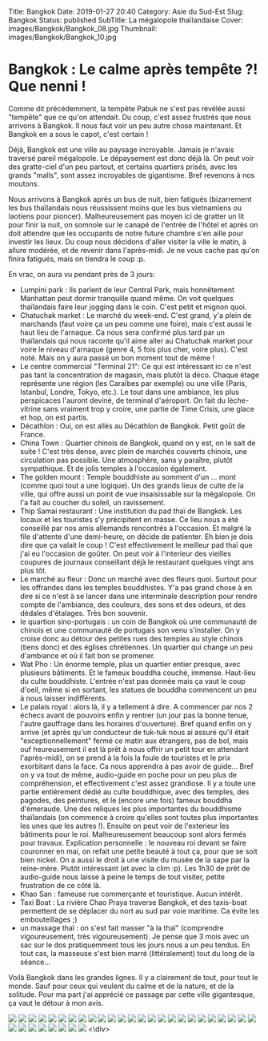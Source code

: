 Title: Bangkok
Date: 2019-01-27 20:40
Category: Asie du Sud-Est
Slug: Bangkok
Status: published
SubTitle: La mégalopole thaïlandaise
Cover: images/Bangkok/Bangkok_08.jpg
Thumbnail: images/Bangkok/Bangkok_10.jpg

# Bangkok : Le calme après tempête ?! Que nenni !
Comme dit précédemment, la tempête Pabuk ne s'est pas révélée aussi "tempête" que ce qu'on attendait. Du coup, c'est assez frustrés que nous arrivons à Bangkok. Il nous faut voir un peu autre chose maintenant. Et Bangkok en a sous le capot, c'est certain !

Déjà, Bangkok est une ville au paysage incroyable. Jamais je n'avais traversé pareil mégalopole. Le dépaysement est donc déjà là. On peut voir des gratte-ciel d'un peu partout, et certains quartiers prisés, avec les grands "malls", sont assez incroyables de gigantisme. Bref revenons à nos moutons.

Nous arrivons à Bangkok après un bus de nuit, bien fatigués (bizarrement les bus thaïlandais nous réussissent moins que les bus vietnamiens ou laotiens pour pioncer). Malheureusement pas moyen ici de gratter un lit pour finir la nuit, on somnole sur le canapé de l'entrée de l'hôtel et après on doit attendre que les occupants de notre future chambre s'en aille pour investir les lieux. Du coup nous décidons d'aller visiter la ville le matin, à allure modérée, et de revenir dans l'après-midi. Je ne vous cache pas qu'on finira fatigués, mais on tiendra le coup :p.

En vrac, on aura vu pendant près de 3 jours:

- Lumpini park : Ils parlent de leur Central Park, mais honnêtement Manhattan peut dormir tranquille quand même. On voit quelques thaïlandais faire leur jogging dans le coin. C'est petit et mignon quoi.
- Chatuchak market : Le marché du week-end. C'est grand, y'a plein de marchands (faut voire ça un peu comme une foire), mais c'est aussi le haut lieu de l'arnaque. Ca nous sera confirmé plus tard par un thaïlandais qui nous raconte qu'il aime aller au Chatuchak market pour voire le niveau d'arnaque (genre 4, 5 fois plus cher, voire plus). C'est noté. Mais on y aura passé un bon moment tout de même !
- Le centre commercial "Terminal 21": Ce qui est intéressant ici ce n'est pas tant la concentration de magasin, mais plutôt la déco. Chaque étage représente une région (les Caraïbes par exemple) ou une ville (Paris, Istanbul, Londre, Tokyo, etc.). Le tout dans une ambiance, les plus perspicaces l'auront deviné, de terminal d'aéroport. On fait du lèche-vitrine sans vraiment trop y croire, une partie de Time Crisis, une glace et hop, on est partis.
- Décathlon : Oui, on est allés au Décathlon de Bangkok. Petit goût de France.
- China Town : Quartier chinois de Bangkok, quand on y est, on le sait de suite ! C'est très dense, avec plein de marchés couverts chinois, une circulation pas possible. Une atmosphère, sans y paraître, plutôt sympathique. Et de jolis temples à l'occasion également.
- The golden mount : Temple bouddhiste au somment d'un ... mont (comme quoi tout a une logique). Un des grands lieux de culte de la ville, qui offre aussi un point de vue insaisissable sur la mégalopole. On l'a fait au coucher du soleil, un ravissement.
- Thip Samai restaurant : Une institution du pad thaï de Bangkok. Les locaux et les touristes s'y précipitent en masse. Ce lieu nous a été conseillé par nos amis allemands rencontrés à l'occasion. Et malgré la file d'attente d'une demi-heure, on décide de patienter. Eh bien je dois dire que ça valait le coup ! C'est effectivement le meilleur pad thaï que j'ai eu l'occasion de goûter. On peut voir à l'interieur des vieilles coupures de journaux conseillant déjà le restaurant quelques vingt ans plus tôt.
- Le marché au fleur : Donc un marché avec des fleurs quoi. Surtout pour les offrandes dans les temples bouddhistes. Y'a pas grand chose à en dire si ce n'est à se lancer dans une interminale description pour rendre compte de l'ambiance, des couleurs, des sons et des odeurs, et des dédales d'étalages. Très bon souvenir.
- le quartion sino-portugais : un coin de Bangkok où une communauté de chinois et une communauté de portugais son venu s'installer. On y croise donc au détour des petites rues des temples au style chinois (tiens donc) et des églises chrétiennes. Un quartier qui change un peu d'ambiance et où il fait bon se promener.
- Wat Pho : Un énorme temple, plus un quartier entier presque, avec plusieurs bâtiments. Et le fameux bouddha couché, immense. Haut-lieu du culte bouddhiste. L'entrée n'est pas donnée mais ça vaut le coup d'oeil, même si en sortant, les statues de bouddha commencent un peu à nous laisser indifférents.
- Le palais royal : alors là, il y a tellement à dire. A commencer par nos 2 échecs avant de pouvoirs enfin y rentrer (un jour pas la bonne tenue, l'autre gauffrage dans les horaires d'ouverture). Bref quand enfin on y arrive (et après qu'un conducteur de tuk-tuk nous ai assuré qu'il était "exceptionnellement" fermé ce matin aux étrangers, pas de bol, mais ouf heureusement il est là prêt à nous offrir un petit tour en attendant l'après-midi), on se prend à la fois la foule de touristes et le prix exorbitant dans la face. Ca nous apprendra à pas avoir de guide... Bref on y va tout de même, audio-guide en poche pour un peu plus de compréhension, et effectivement c'est assez grandiose. Il y a toute une partie entièrement dédié au culte bouddhique, avec des temples, des pagodes, des peintures, et le (encore une fois) fameux bouddha d'émeraude. Une des reliques les plus importantes du bouddhisme thaïlandais (on commence à croire qu'elles sont toutes plus importantes les unes que les autres !). Ensuite on peut voir de l'exterieur les bâtiments pour le roi. Malheureusement beaucoup sont alors fermés pour travaux. Explication personnelle : le nouveau roi devant se faire couronner en mai, on refait une petite beauté à tout ça, pour que se soit bien nickel. On a aussi le droit à une visite du musée de la sape par la reine-mère. Plutôt intéressant (et avec la clim :p). Les 1h30 de prêt de audio-guide nous laisse à peine le temps de tout visiter, petite frustration de ce côté là.
- Khao San : fameuse rue commerçante et touristique. Aucun intérêt.
- Taxi Boat : La rivière Chao Praya traverse Bangkok, et des taxis-boat permettent de se déplacer du nort au sud par voie maritime. Ca évite les embouteillages ;)
- un massage thaï : on s'est fait masser "à la thaï" (comprendre vigoureusement, très vigoureusement). Je pense que 3 mois avec un sac sur le dos pratiquemment tous les jours nous a un peu tendus. En tout cas, la masseuse s'est bien marré (littéralement) tout du long de la séance...

Voilà Bangkok dans les grandes lignes. Il y a clairement de tout, pour tout le monde. Sauf pour ceux qui veulent du calme et de la nature, et de la solitude. Pour ma part j'ai apprécié ce passage par cette ville gigantesque, ça vaut le détour à mon avis.

<div class="galleria" style="margin:auto">
    <img src="images/Bangkok/Bangkok_00.jpg" data-description="Chatuchak market">
    <img src="images/Bangkok/Bangkok_01.jpg" data-description="Ambiance librairie (Chatuchak market)">
    <img src="images/Bangkok/Bangkok_02.jpg" data-description="Une belle stupa au mont d'or">
    <img src="images/Bangkok/Bangkok_03.jpg" data-description="Vue sur la ville depuis le mont d'or">
    <img src="images/Bangkok/Bangkok_04.jpg" data-description="Vue sur la ville depuis le mont d'or">
    <img src="images/Bangkok/Bangkok_05.jpg" data-description="Lumpini Park">
    <img src="images/Bangkok/Bangkok_06.jpg" data-description="Lumpini Park">
    <img src="images/Bangkok/Bangkok_07.jpg" data-description="Un coin de Bangkok (aux abords du quartier chinois)">
    <img src="images/Bangkok/Bangkok_08.jpg" data-description="Un coin de Bangkok">
    <img src="images/Bangkok/Bangkok_09.jpg">
    <img src="images/Bangkok/Bangkok_10.jpg" data-description="Bangkok et son horizon de buildings">
    <img src="images/Bangkok/Bangkok_11.jpg" data-description="On a pris des risques pour la prendre celle-là !">
    <img src="images/Bangkok/Bangkok_12.jpg" data-description="Quartier chinois">
    <img src="images/Bangkok/Bangkok_13.jpg" data-description="Marchand du quartier chinois">
    <img src="images/Bangkok/Bangkok_14.jpg" data-description="Les portes du Wat Pho et leurs gardiens">
    <img src="images/Bangkok/Bangkok_15.jpg" data-description="Dans le temple Wat Pho">
    <img src="images/Bangkok/Bangkok_16.jpg" data-description="Wat Pho">
    <img src="images/Bangkok/Bangkok_17.jpg" data-description="Wat Pho">
    <img src="images/Bangkok/Bangkok_18.jpg" data-description="Bouddha à la cool">
    <img src="images/Bangkok/Bangkok_19.jpg" data-description="Le fameux grand Bouddha alongé du Wat Pho">
    <img src="images/Bangkok/Bangkok_20.jpg" data-description="Bouddha or not Bouddha ?">
    <img src="images/Bangkok/Bangkok_21.jpg" data-description="Un coin de Bangkok (marché aux fleurs)">
    <img src="images/Bangkok/Bangkok_22.jpg" data-description="Un coin de Bangkok (marché aux fleurs)">
    <img src="images/Bangkok/Bangkok_23.jpg" data-description="Le marché aux fleurs">
    <img src="images/Bangkok/Bangkok_24.jpg" data-description="Un coin de Bangkok (quartier sino-portugais)">
    <img src="images/Bangkok/Bangkok_25.jpg" data-description="Bangkok by night et ses boutiques de luxe">
    <img src="images/Bangkok/Bangkok_26.jpg" data-description="Une petite fondue ça peut pas faire de mal">
    <img src="images/Bangkok/Bangkok_27.jpg" data-description="On se casse à Istanbul ! (Terminal 21)">
    <img src="images/Bangkok/Bangkok_28.jpg" data-description="Un temple du palais royal">
    <img src="images/Bangkok/Bangkok_29.jpg" data-description="Le faste du palais royal">
    <img src="images/Bangkok/Bangkok_30.jpg" data-description="Une vue du palais royal">
    <img src="images/Bangkok/Bangkok_31.jpg" data-description="Batiment anciennement résidentiel du roi (où il y a encore les différents trônes je crois)">
    <img src="images/Bangkok/Bangkok_32.jpg" data-description="Le palais royal à proprement parler">
<\div>
<script>
	(function() { 
            Galleria.loadTheme('https://cdnjs.cloudflare.com/ajax/libs/galleria/1.5.7/themes/classic/galleria.classic.min.js');
            Galleria.run('.galleria');
        }());
</script>
